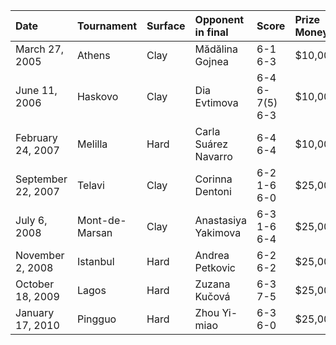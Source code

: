| Date               | Tournament     | Surface   | Opponent in final    | Score          | Prize Money   |
|:-------------------|:---------------|:----------|:---------------------|:---------------|:--------------|
| March 27, 2005     | Athens         | Clay      | Mădălina Gojnea      | 6-1 6-3        | $10,000       |
| June 11, 2006      | Haskovo        | Clay      | Dia Evtimova         | 6-4 6-7(5) 6-3 | $10,000       |
| February 24, 2007  | Melilla        | Hard      | Carla Suárez Navarro | 6-4 6-4        | $10,000       |
| September 22, 2007 | Telavi         | Clay      | Corinna Dentoni      | 6-2 1-6 6-0    | $25,000       |
| July 6, 2008       | Mont-de-Marsan | Clay      | Anastasiya Yakimova  | 6-3 1-6 6-4    | $25,000       |
| November 2, 2008   | Istanbul       | Hard      | Andrea Petkovic      | 6-2 6-2        | $25,000       |
| October 18, 2009   | Lagos          | Hard      | Zuzana Kučová        | 6-3 7-5        | $25,000       |
| January 17, 2010   | Pingguo        | Hard      | Zhou Yi-miao         | 6-3 6-0        | $25,000       |